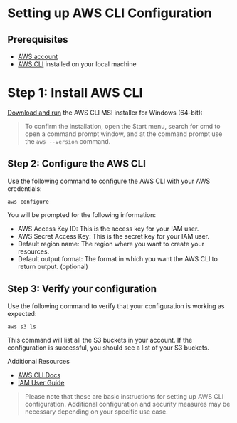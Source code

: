 # Setting up AWS CLI Configuration

## Prerequisites

- [AWS account](https://aws.amazon.com/)
- [AWS CLI](https://aws.amazon.com/cli/) installed on your local machine

# Step 1: Install AWS CLI

[Download and run](https://awscli.amazonaws.com/AWSCLIV2.msi) the AWS CLI MSI installer for Windows (64-bit):

> To confirm the installation, open the Start menu, search for cmd to open a command prompt window, and at the command prompt use the `aws --version` command. 

## Step 2: Configure the AWS CLI

Use the following command to configure the AWS CLI with your AWS credentials:

```
aws configure
```

You will be prompted for the following information:

- AWS Access Key ID: This is the access key for your IAM user.
- AWS Secret Access Key: This is the secret key for your IAM user.
- Default region name: The region where you want to create your resources.
- Default output format: The format in which you want the AWS CLI to return output. (optional)

## Step 3: Verify your configuration

Use the following command to verify that your configuration is working as expected:

```
aws s3 ls
```

This command will list all the S3 buckets in your account. If the configuration is successful, you should see a list of your S3 buckets.

Additional Resources

- [AWS CLI Docs](https://docs.aws.amazon.com/cli/index.html)
- [IAM User Guide](https://docs.aws.amazon.com/IAM/latest/UserGuide/introduction.html)

> Please note that these are basic instructions for setting up AWS CLI configuration. Additional configuration and security measures may be necessary depending on your specific use case.
